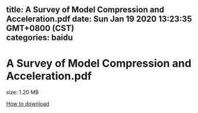 
title: A Survey of Model Compression and Acceleration.pdf
date: Sun Jan 19 2020 13:23:35 GMT+0800 (CST)    
categories: baidu
---

# A Survey of Model Compression and Acceleration.pdf
size: 1.20 MB
 
 

[How to download](https://bpcam.bemobtrk.com/go/2ceec3aa-1ca2-46d6-b9ff-aaa5c184517c?jno=490)